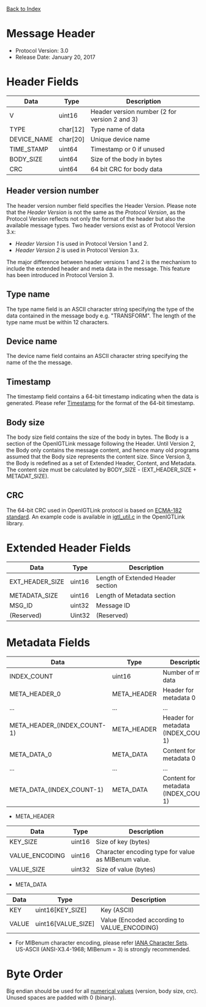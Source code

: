 [Back to Index](/Documents/Protocol/index.md)

Message Header
==============

- Protocol Version: 3.0
- Release Date: January 20, 2017

Header Fields
=============

 Data         | Type          | Description
--------------|---------------|-------------------------------------------------
 V            | uint16        | Header version number (2 for version 2 and 3)
 TYPE         | char[12]      | Type name of data
 DEVICE_NAME  | char[20]      | Unique device name
 TIME_STAMP   | uint64        | Timestamp or 0 if unused
 BODY_SIZE    | uint64        | Size of the body in bytes
 CRC          | uint64        | 64 bit CRC for body data


Header version number
---------------------

The header version number field specifies the Header Version. Please note
that the *Header Version* is not the same as the *Protocol Version*, as
the Protocol Version reflects not only the format of the header but also
the available message types. Two header versions exist as of Protocol Version 3.x:

- _Header Version 1_ is used in Protocol Version 1 and 2.
- _Header Version 2_ is used in Protocol Version 3.x.

The major difference between header versions 1 and 2 is the mechanism to include
the extended header and meta data in the message. This feature has been introduced
in Protocol Version 3.

Type name
---------

The type name field is an ASCII character string specifying the type of the data
contained in the message body e.g. "TRANSFORM". The length of the type name must
be within 12 characters. 

Device name
-----------

The device name field contains an ASCII character string specifying the name of
the the message. 

Timestamp
---------

The timestamp field contains a 64-bit timestamp indicating when the data is
generated. Please refer [Timestamp](timestamp.html) for the format of the 64-bit
timestamp.

Body size
---------

The body size field contains the size of the body in bytes. The Body is a section
of the OpenIGTLink message following the Header. Until Version 2, the Body 
only contains the message content, and hence many old programs assumed that
the Body size represents the content size. Since Version 3, the Body is redefined
as a set of Extended Header, Content, and Metadata. The content size must be
calculated by BODY_SIZE - (EXT_HEADER_SIZE + METADAT_SIZE).

CRC
---
The 64-bit CRC used in OpenIGTLink protocol is based on
[ECMA-182 standard](http://www.ecma-international.org/publications/files/ECMA-ST/Ecma-182.pdf).
An example code is available in [igtl_util.c](/Source/igtlutil/igtl_util.c)
in the OpenIGTLink library.

Extended Header Fields
======================

 Data            | Type          | Description
-----------------|---------------|----------------------------------------------
 EXT_HEADER_SIZE | uint16        | Length of Extended Header section
 METADATA_SIZE   | uint16        | Length of Metadata section
 MSG_ID          | uint32        | Message ID
 (Reserved)      | Uint32        | (Reserved)


Metadata Fields
===============

 Data                       | Type        | Description
----------------------------|-------------|-------------------------------------
 INDEX_COUNT                | uint16      | Number of meta data
 META_HEADER_0              | META_HEADER | Header for metadata 0
 ...                        | ...         | ...
 META_HEADER_(INDEX_COUNT-1)| META_HEADER | Header for metadata (INDEX_COUNT-1)
 META_DATA_0                | META_DATA   | Content for metadata 0
 ...                        | ...         | ...
 META_DATA_(INDEX_COUNT-1)  | META_DATA   | Content for metadata (INDEX_COUNT-1)

- META_HEADER

 Data           | Type        | Description
----------------|-------------|--------------------------------------------------
 KEY_SIZE       | uint16      | Size of key (bytes)
 VALUE_ENCODING | uint16      | Character encoding type for value as MIBenum value. 
 VALUE_SIZE     | uint32      | Size of value (bytes)

- META_DATA

 Data  | Type                 | Description
-------|----------------------|--------------------------------------------------
 KEY   | uint16[KEY_SIZE]     | Key (ASCII)
 VALUE | uint16[VALUE_SIZE]   | Value (Encoded according to VALUE_ENCODING)

* For MIBenum character encoding, please refer [IANA Character Sets](http://www.iana.org/assignments/character-sets). US-ASCII (ANSI-X3.4-1968; MIBenum = 3) is strongly recommended.

Byte Order
==========

Big endian should be used for all [numerical values](http://www.opengroup.org/onlinepubs/007908799/xns/htonl.html)
(version, body size, crc). Unused spaces are padded with 0 (binary).



